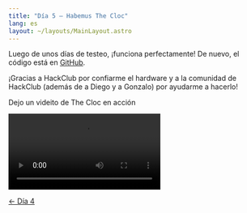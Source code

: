 ```yaml
---
title: "Día 5 — Habemus The Cloc"
lang: es
layout: ~/layouts/MainLayout.astro
---
```


Luego de unos días de testeo, ¡funciona perfectamente! De nuevo, el código está en [GitHub](https://github.com/JuanM04/the-cloc).

¡Gracias a HackClub por confiarme el hardware y a la comunidad de HackClub (además de a Diego y a Gonzalo) por ayudarme a hacerlo!

Dejo un videito de The Cloc en acción

![@direct](/images/docs/the-cloc/working.mp4)

[&larr; Día 4](/docs/the-cloc/dia-4)